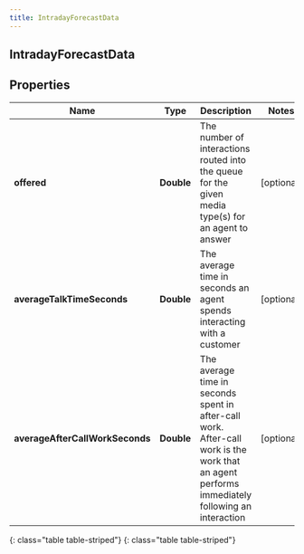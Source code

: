 ```yaml
---
title: IntradayForecastData
---
```

## IntradayForecastData


## Properties

| Name | Type | Description | Notes |
| ------------ | ------------- | ------------- | ------------- |
| **offered** | **Double** | The number of interactions routed into the queue for the given media type(s) for an agent to answer |  [optional] |
| **averageTalkTimeSeconds** | **Double** | The average time in seconds an agent spends interacting with a customer |  [optional] |
| **averageAfterCallWorkSeconds** | **Double** | The average time in seconds spent in after-call work. After-call work is the work that an agent performs immediately following an interaction |  [optional] |
{: class="table table-striped"}
{: class="table table-striped"}


